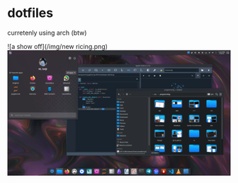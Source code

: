 # dotfiles
curretenly using arch (btw)

![a show off](/img/new ricing.png)
![a show off part. 2](/img/ricing1.png)
